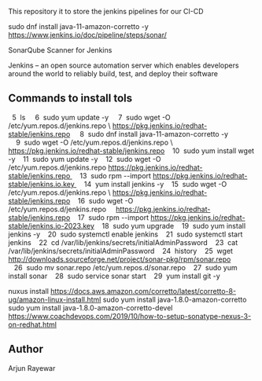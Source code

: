 This repository it to store the jenkins pipelines for our CI-CD

sudo dnf install java-11-amazon-corretto -y
https://www.jenkins.io/doc/pipeline/steps/sonar/

SonarQube Scanner for Jenkins

Jenkins – an open source automation server which enables developers around the world to reliably build, test, and deploy their software
## Commands to install tols  
  5  ls
    6  sudo yum update -y
    7  sudo wget -O /etc/yum.repos.d/jenkins.repo \ https://pkg.jenkins.io/redhat-stable/jenkins.repo
    8  sudo dnf install java-11-amazon-corretto -y
    9  sudo wget -O /etc/yum.repos.d/jenkins.repo \ https://pkg.jenkins.io/redhat-stable/jenkins.repo
   10  sudo yum install wget -y
   11  sudo yum update -y
   12  sudo wget -O /etc/yum.repos.d/jenkins.repo https://pkg.jenkins.io/redhat-stable/jenkins.repo 
   13  sudo rpm --import https://pkg.jenkins.io/redhat-stable/jenkins.io.key 
   14  yum install jenkins -y
   15  sudo wget -O /etc/yum.repos.d/jenkins.repo \ https://pkg.jenkins.io/redhat-stable/jenkins.repo
   16  sudo wget -O /etc/yum.repos.d/jenkins.repo     https://pkg.jenkins.io/redhat-stable/jenkins.repo
   17  sudo rpm --import https://pkg.jenkins.io/redhat-stable/jenkins.io-2023.key
   18  sudo yum upgrade
   19  sudo yum install jenkins -y
   20  sudo systemctl enable jenkins
   21  sudo systemctl start jenkins
   22  cd /var/lib/jenkins/secrets/initialAdminPassword
   23  cat /var/lib/jenkins/secrets/initialAdminPassword
   24  history
   25  wget http://downloads.sourceforge.net/project/sonar-pkg/rpm/sonar.repo
   26  sudo mv sonar.repo /etc/yum.repos.d/sonar.repo
   27  sudo yum install sonar
   28  sudo service sonar start
   29  yum install git -y

nuxus install
https://docs.aws.amazon.com/corretto/latest/corretto-8-ug/amazon-linux-install.html
sudo yum install java-1.8.0-amazon-corretto
sudo yum install java-1.8.0-amazon-corretto-devel
https://www.coachdevops.com/2019/10/how-to-setup-sonatype-nexus-3-on-redhat.html

## Author
Arjun Rayewar